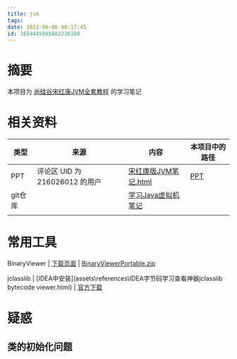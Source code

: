 ```yaml
---
title: jvm
tags: 
date: 2022-06-06 00:17:45
id: 1654445865882236100
---
```

# 摘要

本项目为 [尚硅谷宋红康JVM全套教程](https://www.bilibili.com/video/BV1PJ411n7xZ) 的学习笔记

# 相关资料

| 类型    | 来源                           | 内容                                                         | 本项目中的路径 |
| ------- | ------------------------------ | ------------------------------------------------------------ | -------------- |
| PPT     | 评论区 UID 为 216026012 的用户 | [宋红康版JVM笔记.html](old\PPT\宋红康版JVM笔记.html)         | [PPT](PPT)     |
| git仓库 |                                | [学习Java虚拟机笔记](https://gitee.com/tcl192243051/studyJVM) |                |
|         |                                |                                                              |                |



# 常用工具

BinaryViewer | [下载页面](https://www.proxoft.com/BinaryViewer.aspx) | [BinaryViewerPortable.zip](https://www.proxoft.com/downloads/BinaryViewerPortable.zip) 

jclasslib | [IDEA中安装](assets\references\IDEA字节码学习查看神器jclasslib bytecode viewer.html) | [官方下载](https://github.com/ingokegel/jclasslib/releases) 

















# 疑惑

## 类的初始化问题







